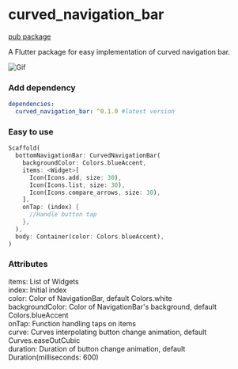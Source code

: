 # curved_navigation_bar
[pub package](https://github.com/rafalbednarczuk/curved_navigation_bar)

A Flutter package for easy implementation of curved navigation bar. 

![Gif](https://github.com/rafalbednarczuk/curved_navigation_bar/blob/master/example.gif "Fancy Gif")

### Add dependency

```yaml
dependencies:
  curved_navigation_bar: ^0.1.0 #latest version
```

### Easy to use

```dart
Scaffold(
  bottomNavigationBar: CurvedNavigationBar(
    backgroundColor: Colors.blueAccent,
    items: <Widget>[
      Icon(Icons.add, size: 30),
      Icon(Icons.list, size: 30),
      Icon(Icons.compare_arrows, size: 30),
    ],
    onTap: (index) {
      //Handle button tap
    },
  ),
  body: Container(color: Colors.blueAccent),
)
```

### Attributes

items: List of Widgets  
index: Initial index  
color: Color of NavigationBar, default Colors.white  
backgroundColor: Color of NavigationBar's background, default Colors.blueAccent  
onTap: Function handling taps on items  
curve: Curves interpolating button change animation, default Curves.easeOutCubic  
duration: Duration of button change animation, default Duration(milliseconds: 600)